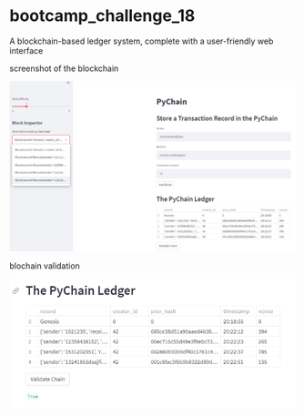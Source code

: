 # bootcamp_challenge_18
A blockchain-based ledger system, complete with a user-friendly web interface

screenshot of the blockchain

![ledger](/Images/ledger.png)

blochain validation

![validaion](/Images/valid_chain.png)
